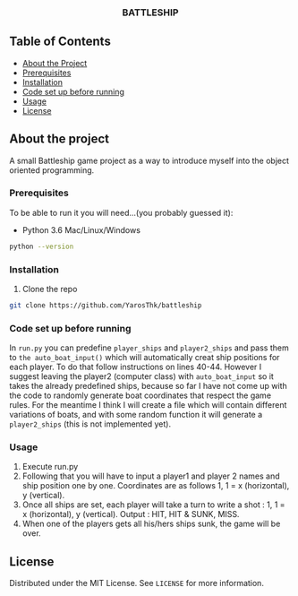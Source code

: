 <h3 align="center">BATTLESHIP</h3>

<!-- TABLE OF CONTENTS -->
## Table of Contents

* [About the Project](#about-the-project)
* [Prerequisites](#prerequisites)
* [Installation](#installation)
* [Code set up before running](#Code-set-up-before-running)
* [Usage](#usage)
* [License](#license)


## About the project
A small Battleship game project as a way to introduce myself into the object oriented programming.

### Prerequisites

To be able to run it you will need...(you probably guessed it):
* Python 3.6
Mac/Linux/Windows
```sh
python --version
```

### Installation

1. Clone the repo
```sh
git clone https://github.com/YarosThk/battleship
```
### Code set up before running

In `run.py` you can predefine `player_ships` and `player2_ships` and pass them to `the auto_boat_input()`
which will automatically creat ship positions for each player. To do that follow instructions on lines 40-44.
However I suggest leaving the player2 (computer class) with `auto_boat_input` so it takes the already predefined ships,
because so far I have not come up with the code to randomly generate boat coordinates that respect the game rules.
For the meantime I think I will create a file which will contain different variations of boats, and with some random 
function it will generate a `player2_ships` (this is not implemented yet).



### Usage

1. Execute run.py 
2. Following that you will have to input a player1 and player 2 names and ship position one by one. 
    Coordinates are as follows 1, 1 = x (horizontal), y (vertical).
3. Once all ships are set, each player will take a turn to write a shot : 1, 1 = x (horizontal), y (vertical). Output : HIT, HIT & SUNK, MISS.
4. When one of the players gets all his/hers ships sunk, the game will be over.

## License

Distributed under the MIT License. See `LICENSE` for more information.
